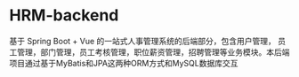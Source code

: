# HRM-backend
基于 Spring Boot + Vue 的一站式人事管理系统的后端部分，包含用户管理， 员工管理，部门管理，员工考核管理，职位薪资管理，招聘管理等业务模块。本后端项目通过基于MyBatis和JPA这两种ORM方式和MySQL数据库交互
